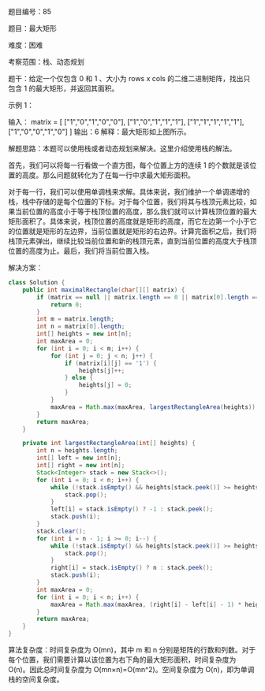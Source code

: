 题目编号：85

题目：最大矩形

难度：困难

考察范围：栈、动态规划

题干：给定一个仅包含 0 和 1 、大小为 rows x cols 的二维二进制矩阵，找出只包含 1 的最大矩形，并返回其面积。

示例 1：

输入：
matrix = [
  ["1","0","1","0","0"],
  ["1","0","1","1","1"],
  ["1","1","1","1","1"],
  ["1","0","0","1","0"]
]
输出：6
解释：最大矩形如上图所示。

解题思路：本题可以使用栈或者动态规划来解决。这里介绍使用栈的解法。

首先，我们可以将每一行看做一个直方图，每个位置上方的连续 1 的个数就是该位置的高度。那么问题就转化为了在每一行中求最大矩形面积。

对于每一行，我们可以使用单调栈来求解。具体来说，我们维护一个单调递增的栈，栈中存储的是每个位置的下标。对于每个位置，我们将其与栈顶元素比较，如果当前位置的高度小于等于栈顶位置的高度，那么我们就可以计算栈顶位置的最大矩形面积了。具体来说，栈顶位置的高度就是矩形的高度，而它左边第一个小于它的位置就是矩形的左边界，当前位置就是矩形的右边界。计算完面积之后，我们将栈顶元素弹出，继续比较当前位置和新的栈顶元素，直到当前位置的高度大于栈顶位置的高度为止。最后，我们将当前位置入栈。

解决方案：

```java
class Solution {
    public int maximalRectangle(char[][] matrix) {
        if (matrix == null || matrix.length == 0 || matrix[0].length == 0) {
            return 0;
        }
        int m = matrix.length;
        int n = matrix[0].length;
        int[] heights = new int[n];
        int maxArea = 0;
        for (int i = 0; i < m; i++) {
            for (int j = 0; j < n; j++) {
                if (matrix[i][j] == '1') {
                    heights[j]++;
                } else {
                    heights[j] = 0;
                }
            }
            maxArea = Math.max(maxArea, largestRectangleArea(heights));
        }
        return maxArea;
    }

    private int largestRectangleArea(int[] heights) {
        int n = heights.length;
        int[] left = new int[n];
        int[] right = new int[n];
        Stack<Integer> stack = new Stack<>();
        for (int i = 0; i < n; i++) {
            while (!stack.isEmpty() && heights[stack.peek()] >= heights[i]) {
                stack.pop();
            }
            left[i] = stack.isEmpty() ? -1 : stack.peek();
            stack.push(i);
        }
        stack.clear();
        for (int i = n - 1; i >= 0; i--) {
            while (!stack.isEmpty() && heights[stack.peek()] >= heights[i]) {
                stack.pop();
            }
            right[i] = stack.isEmpty() ? n : stack.peek();
            stack.push(i);
        }
        int maxArea = 0;
        for (int i = 0; i < n; i++) {
            maxArea = Math.max(maxArea, (right[i] - left[i] - 1) * heights[i]);
        }
        return maxArea;
    }
}
```

算法复杂度：时间复杂度为 O(mn)，其中 m 和 n 分别是矩阵的行数和列数。对于每个位置，我们需要计算以该位置为右下角的最大矩形面积，时间复杂度为 O(n)。因此总时间复杂度为 O(mn×n)=O(mn^2)。空间复杂度为 O(n)，即为单调栈的空间复杂度。